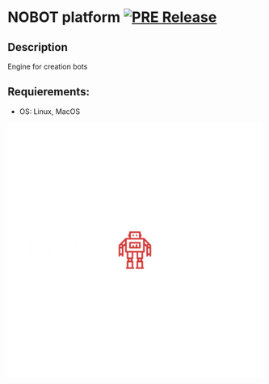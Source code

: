 # NOBOT platform [![PRE Release](https://img.shields.io/badge/Conventional%20Commits-0.0.1-yellow.svg)](https://conventionalcommits.org)

## Description
Engine for creation bots 

## Requierements:
* OS: Linux, MacOS

![Nobot logo](https://github.com/bohdan-sokolovskyi/nobot/blob/master/nobot/resources/images/nobot_logo.png)
